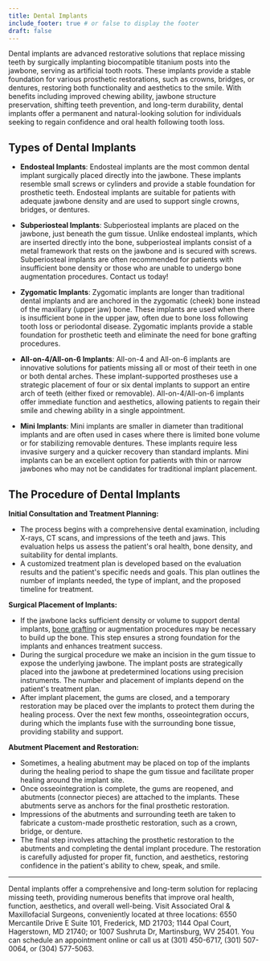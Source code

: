 ```yaml
---
title: Dental Implants
include_footer: true # or false to display the footer
draft: false
---
```


Dental implants are advanced restorative solutions that replace missing teeth by surgically implanting biocompatible titanium posts into the jawbone, serving as artificial tooth roots. These implants provide a stable foundation for various prosthetic restorations, such as crowns, bridges, or dentures, restoring both functionality and aesthetics to the smile. With benefits including improved chewing ability, jawbone structure preservation, shifting teeth prevention, and long-term durability, dental implants offer a permanent and natural-looking solution for individuals seeking to regain confidence and oral health following tooth loss.

## Types of Dental Implants

- **Endosteal Implants**: Endosteal implants are the most common dental implant surgically placed directly into the jawbone. These implants resemble small screws or cylinders and provide a stable foundation for prosthetic teeth. Endosteal implants are suitable for patients with adequate jawbone density and are used to support single crowns, bridges, or dentures.

- **Subperiosteal Implants**: Subperiosteal implants are placed on the jawbone, just beneath the gum tissue. Unlike endosteal implants, which are inserted directly into the bone, subperiosteal implants consist of a metal framework that rests on the jawbone and is secured with screws. Subperiosteal implants are often recommended for patients with insufficient bone density or those who are unable to undergo bone augmentation procedures. Contact us today!

- **Zygomatic Implants**: Zygomatic implants are longer than traditional dental implants and are anchored in the zygomatic (cheek) bone instead of the maxillary (upper jaw) bone. These implants are used when there is insufficient bone in the upper jaw, often due to bone loss following tooth loss or periodontal disease. Zygomatic implants provide a stable foundation for prosthetic teeth and eliminate the need for bone grafting procedures.

- **All-on-4/All-on-6 Implants**: All-on-4 and All-on-6 implants are innovative solutions for patients missing all or most of their teeth in one or both dental arches. These implant-supported prostheses use a strategic placement of four or six dental implants to support an entire arch of teeth (either fixed or removable). All-on-4/All-on-6 implants offer immediate function and aesthetics, allowing patients to regain their smile and chewing ability in a single appointment.

- **Mini Implants**: Mini implants are smaller in diameter than traditional implants and are often used in cases where there is limited bone volume or for stabilizing removable dentures. These implants require less invasive surgery and a quicker recovery than standard implants. Mini implants can be an excellent option for patients with thin or narrow jawbones who may not be candidates for traditional implant placement.

## The Procedure of Dental Implants

**Initial Consultation and Treatment Planning:**

- The process begins with a comprehensive dental examination, including X-rays, CT scans, and impressions of the teeth and jaws. This evaluation helps us assess the patient's oral health, bone density, and suitability for dental implants.
- A customized treatment plan is developed based on the evaluation results and the patient's specific needs and goals. This plan outlines the number of implants needed, the type of implant, and the proposed timeline for treatment.

**Surgical Placement of Implants:**

- If the jawbone lacks sufficient density or volume to support dental implants, [bone grafting](/services/bone-grafting) or augmentation procedures may be necessary to build up the bone. This step ensures a strong foundation for the implants and enhances treatment success.
- During the surgical procedure we make an incision in the gum tissue to expose the underlying jawbone. The implant posts are strategically placed into the jawbone at predetermined locations using precision instruments. The number and placement of implants depend on the patient's treatment plan.
- After implant placement, the gums are closed, and a temporary restoration may be placed over the implants to protect them during the healing process. Over the next few months, osseointegration occurs, during which the implants fuse with the surrounding bone tissue, providing stability and support.

**Abutment Placement and Restoration:**

- Sometimes, a healing abutment may be placed on top of the implants during the healing period to shape the gum tissue and facilitate proper healing around the implant site.
- Once osseointegration is complete, the gums are reopened, and abutments (connector pieces) are attached to the implants. These abutments serve as anchors for the final prosthetic restoration.
- Impressions of the abutments and surrounding teeth are taken to fabricate a custom-made prosthetic restoration, such as a crown, bridge, or denture.
- The final step involves attaching the prosthetic restoration to the abutments and completing the dental implant procedure. The restoration is carefully adjusted for proper fit, function, and aesthetics, restoring confidence in the patient's ability to chew, speak, and smile.

---

Dental implants offer a comprehensive and long-term solution for replacing missing teeth, providing numerous benefits that improve oral health, function, aesthetics, and overall well-being. Visit Associated Oral & Maxillofacial Surgeons, conveniently located at three locations: 6550 Mercantile Drive E Suite 101, Frederick, MD 21703; 1144 Opal Court, Hagerstown, MD 21740; or 1007 Sushruta Dr, Martinsburg, WV 25401. You can schedule an appointment online or call us at (301) 450-6717, (301) 507-0064, or (304) 577-5063.
